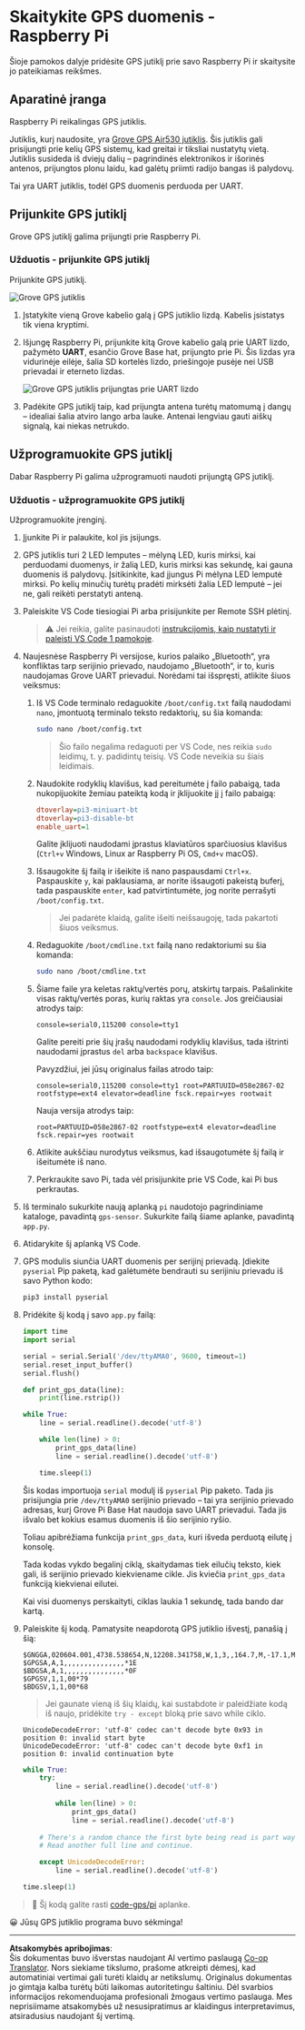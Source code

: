 <!--
CO_OP_TRANSLATOR_METADATA:
{
  "original_hash": "3b2448c7ab4e9673e77e35a50c5e350d",
  "translation_date": "2025-08-28T19:37:11+00:00",
  "source_file": "3-transport/lessons/1-location-tracking/pi-gps-sensor.md",
  "language_code": "lt"
}
-->
# Skaitykite GPS duomenis - Raspberry Pi

Šioje pamokos dalyje pridėsite GPS jutiklį prie savo Raspberry Pi ir skaitysite jo pateikiamas reikšmes.

## Aparatinė įranga

Raspberry Pi reikalingas GPS jutiklis.

Jutiklis, kurį naudosite, yra [Grove GPS Air530 jutiklis](https://www.seeedstudio.com/Grove-GPS-Air530-p-4584.html). Šis jutiklis gali prisijungti prie kelių GPS sistemų, kad greitai ir tiksliai nustatytų vietą. Jutiklis susideda iš dviejų dalių – pagrindinės elektronikos ir išorinės antenos, prijungtos plonu laidu, kad galėtų priimti radijo bangas iš palydovų.

Tai yra UART jutiklis, todėl GPS duomenis perduoda per UART.

## Prijunkite GPS jutiklį

Grove GPS jutiklį galima prijungti prie Raspberry Pi.

### Užduotis - prijunkite GPS jutiklį

Prijunkite GPS jutiklį.

![Grove GPS jutiklis](../../../../../translated_images/grove-gps-sensor.247943bf69b03f0d1820ef6ed10c587f9b650e8db55b936851c92412180bd3e2.lt.png)

1. Įstatykite vieną Grove kabelio galą į GPS jutiklio lizdą. Kabelis įsistatys tik viena kryptimi.

1. Išjungę Raspberry Pi, prijunkite kitą Grove kabelio galą prie UART lizdo, pažymėto **UART**, esančio Grove Base hat, prijungto prie Pi. Šis lizdas yra vidurinėje eilėje, šalia SD kortelės lizdo, priešingoje pusėje nei USB prievadai ir eterneto lizdas.

    ![Grove GPS jutiklis prijungtas prie UART lizdo](../../../../../translated_images/pi-gps-sensor.1f99ee2b2f6528915047ec78967bd362e0e4ee0ed594368a3837b9cf9cdaca64.lt.png)

1. Padėkite GPS jutiklį taip, kad prijungta antena turėtų matomumą į dangų – idealiai šalia atviro lango arba lauke. Antenai lengviau gauti aiškų signalą, kai niekas netrukdo.

## Užprogramuokite GPS jutiklį

Dabar Raspberry Pi galima užprogramuoti naudoti prijungtą GPS jutiklį.

### Užduotis - užprogramuokite GPS jutiklį

Užprogramuokite įrenginį.

1. Įjunkite Pi ir palaukite, kol jis įsijungs.

1. GPS jutiklis turi 2 LED lemputes – mėlyną LED, kuris mirksi, kai perduodami duomenys, ir žalią LED, kuris mirksi kas sekundę, kai gauna duomenis iš palydovų. Įsitikinkite, kad įjungus Pi mėlyna LED lemputė mirksi. Po kelių minučių turėtų pradėti mirksėti žalia LED lemputė – jei ne, gali reikėti perstatyti anteną.

1. Paleiskite VS Code tiesiogiai Pi arba prisijunkite per Remote SSH plėtinį.

    > ⚠️ Jei reikia, galite pasinaudoti [instrukcijomis, kaip nustatyti ir paleisti VS Code 1 pamokoje](../../../1-getting-started/lessons/1-introduction-to-iot/pi.md).

1. Naujesnėse Raspberry Pi versijose, kurios palaiko „Bluetooth“, yra konfliktas tarp serijinio prievado, naudojamo „Bluetooth“, ir to, kuris naudojamas Grove UART prievadui. Norėdami tai išspręsti, atlikite šiuos veiksmus:

    1. Iš VS Code terminalo redaguokite `/boot/config.txt` failą naudodami `nano`, įmontuotą terminalo teksto redaktorių, su šia komanda:

        ```sh
        sudo nano /boot/config.txt
        ```

        > Šio failo negalima redaguoti per VS Code, nes reikia `sudo` leidimų, t. y. padidintų teisių. VS Code neveikia su šiais leidimais.

    1. Naudokite rodyklių klavišus, kad pereitumėte į failo pabaigą, tada nukopijuokite žemiau pateiktą kodą ir įklijuokite jį į failo pabaigą:

        ```ini
        dtoverlay=pi3-miniuart-bt
        dtoverlay=pi3-disable-bt
        enable_uart=1
        ```

        Galite įklijuoti naudodami įprastus klaviatūros sparčiuosius klavišus (`Ctrl+v` Windows, Linux ar Raspberry Pi OS, `Cmd+v` macOS).

    1. Išsaugokite šį failą ir išeikite iš nano paspausdami `Ctrl+x`. Paspauskite `y`, kai paklausiama, ar norite išsaugoti pakeistą buferį, tada paspauskite `enter`, kad patvirtintumėte, jog norite perrašyti `/boot/config.txt`.

        > Jei padarėte klaidą, galite išeiti neišsaugoję, tada pakartoti šiuos veiksmus.

    1. Redaguokite `/boot/cmdline.txt` failą nano redaktoriumi su šia komanda:

        ```sh
        sudo nano /boot/cmdline.txt
        ```

    1. Šiame faile yra keletas raktų/vertės porų, atskirtų tarpais. Pašalinkite visas raktų/vertės poras, kurių raktas yra `console`. Jos greičiausiai atrodys taip:

        ```output
        console=serial0,115200 console=tty1 
        ```

        Galite pereiti prie šių įrašų naudodami rodyklių klavišus, tada ištrinti naudodami įprastus `del` arba `backspace` klavišus.

        Pavyzdžiui, jei jūsų originalus failas atrodo taip:

        ```output
        console=serial0,115200 console=tty1 root=PARTUUID=058e2867-02 rootfstype=ext4 elevator=deadline fsck.repair=yes rootwait
        ```

        Nauja versija atrodys taip:

        ```output
        root=PARTUUID=058e2867-02 rootfstype=ext4 elevator=deadline fsck.repair=yes rootwait
        ```

    1. Atlikite aukščiau nurodytus veiksmus, kad išsaugotumėte šį failą ir išeitumėte iš nano.

    1. Perkraukite savo Pi, tada vėl prisijunkite prie VS Code, kai Pi bus perkrautas.

1. Iš terminalo sukurkite naują aplanką `pi` naudotojo pagrindiniame kataloge, pavadintą `gps-sensor`. Sukurkite failą šiame aplanke, pavadintą `app.py`.

1. Atidarykite šį aplanką VS Code.

1. GPS modulis siunčia UART duomenis per serijinį prievadą. Įdiekite `pyserial` Pip paketą, kad galėtumėte bendrauti su serijiniu prievadu iš savo Python kodo:

    ```sh
    pip3 install pyserial
    ```

1. Pridėkite šį kodą į savo `app.py` failą:

    ```python
    import time
    import serial
    
    serial = serial.Serial('/dev/ttyAMA0', 9600, timeout=1)
    serial.reset_input_buffer()
    serial.flush()
    
    def print_gps_data(line):
        print(line.rstrip())
    
    while True:
        line = serial.readline().decode('utf-8')
    
        while len(line) > 0:
            print_gps_data(line)
            line = serial.readline().decode('utf-8')
    
        time.sleep(1)
    ```

    Šis kodas importuoja `serial` modulį iš `pyserial` Pip paketo. Tada jis prisijungia prie `/dev/ttyAMA0` serijinio prievado – tai yra serijinio prievado adresas, kurį Grove Pi Base Hat naudoja savo UART prievadui. Tada jis išvalo bet kokius esamus duomenis iš šio serijinio ryšio.

    Toliau apibrėžiama funkcija `print_gps_data`, kuri išveda perduotą eilutę į konsolę.

    Tada kodas vykdo begalinį ciklą, skaitydamas tiek eilučių teksto, kiek gali, iš serijinio prievado kiekviename cikle. Jis kviečia `print_gps_data` funkciją kiekvienai eilutei.

    Kai visi duomenys perskaityti, ciklas laukia 1 sekundę, tada bando dar kartą.

1. Paleiskite šį kodą. Pamatysite neapdorotą GPS jutiklio išvestį, panašią į šią:

    ```output
    $GNGGA,020604.001,4738.538654,N,12208.341758,W,1,3,,164.7,M,-17.1,M,,*67
    $GPGSA,A,1,,,,,,,,,,,,,,,*1E
    $BDGSA,A,1,,,,,,,,,,,,,,,*0F
    $GPGSV,1,1,00*79
    $BDGSV,1,1,00*68
    ```

    > Jei gaunate vieną iš šių klaidų, kai sustabdote ir paleidžiate kodą iš naujo, pridėkite `try - except` bloką prie savo while ciklo.

      ```output
      UnicodeDecodeError: 'utf-8' codec can't decode byte 0x93 in position 0: invalid start byte
      UnicodeDecodeError: 'utf-8' codec can't decode byte 0xf1 in position 0: invalid continuation byte
      ```

    ```python
    while True:
        try:
            line = serial.readline().decode('utf-8')
              
            while len(line) > 0:
                print_gps_data()
                line = serial.readline().decode('utf-8')
      
        # There's a random chance the first byte being read is part way through a character.
        # Read another full line and continue.

        except UnicodeDecodeError:
            line = serial.readline().decode('utf-8')

    time.sleep(1)
    ```

> 💁 Šį kodą galite rasti [code-gps/pi](../../../../../3-transport/lessons/1-location-tracking/code-gps/pi) aplanke.

😀 Jūsų GPS jutiklio programa buvo sėkminga!

---

**Atsakomybės apribojimas**:  
Šis dokumentas buvo išverstas naudojant AI vertimo paslaugą [Co-op Translator](https://github.com/Azure/co-op-translator). Nors siekiame tikslumo, prašome atkreipti dėmesį, kad automatiniai vertimai gali turėti klaidų ar netikslumų. Originalus dokumentas jo gimtąja kalba turėtų būti laikomas autoritetingu šaltiniu. Dėl svarbios informacijos rekomenduojama profesionali žmogaus vertimo paslauga. Mes neprisiimame atsakomybės už nesusipratimus ar klaidingus interpretavimus, atsiradusius naudojant šį vertimą.